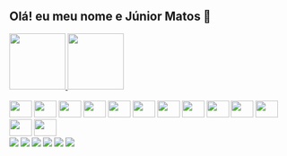 ## Olá! eu meu nome e Júnior Matos 👋

<div>
    <a href="[coderfaster.com.br](https://coderfaster.com.br/)">
    <img height="100em" src="https://github-readme-stats.vercel.app/api?username=JrMatosCoder&theme=dracula&show_icons=true"/>
    <img height="100em" src="https://github-readme-stats.vercel.app/api/top-langs/?username=JrMatosCoder&layout=compact&theme=dracula"/>
</div>
    
<div style="display: inline-block;"><br>
    <img width="40" height="30" src="https://cdn.jsdelivr.net/gh/devicons/devicon/icons/html5/html5-original.svg"/>
    <img width="40" height="30" src="https://cdn.jsdelivr.net/gh/devicons/devicon/icons/css3/css3-original.svg"/>
    <img width="40" height="30" src="https://cdn.jsdelivr.net/gh/devicons/devicon/icons/javascript/javascript-original.svg"/>
    <img width="40" height="30" src="https://cdn.jsdelivr.net/gh/devicons/devicon/icons/nodejs/nodejs-original.svg"/>
    <img width="40" height="30" src="https://cdn.jsdelivr.net/gh/devicons/devicon/icons/nestjs/nestjs-plain.svg" />
    <img width="40" height="30" src="https://cdn.jsdelivr.net/gh/devicons/devicon/icons/react/react-original.svg" />
    <img width="40" height="30" src="https://cdn.jsdelivr.net/gh/devicons/devicon/icons/typescript/typescript-original.svg" />
    <img width="40" height="30" src="https://cdn.jsdelivr.net/gh/devicons/devicon/icons/tailwindcss/tailwindcss-plain.svg" />
    <img width="40" height="30" src="https://cdn.jsdelivr.net/gh/devicons/devicon/icons/mysql/mysql-original.svg" />
    <img width="40" height="30" src="https://cdn.jsdelivr.net/gh/devicons/devicon/icons/bootstrap/bootstrap-original.svg" />
    <img width="40" height="30" src="https://cdn.jsdelivr.net/gh/devicons/devicon/icons/materialui/materialui-original.svg" />
    <img width="40" height="30" src="https://cdn.jsdelivr.net/gh/devicons/devicon/icons/photoshop/photoshop-plain.svg" />
    <img width="40" height="30" src="https://cdn.jsdelivr.net/gh/devicons/devicon/icons/figma/figma-original.svg" />
</div>
<br>
<div dir="auto">
  <a href="https://github.com/rafaballerini"> 
  </a><a href="https://www.youtube.com/channel/UC9WI_gBIwLc0sF25Mnc2SfQ" rel="nofollow"><img src="https://camo.githubusercontent.com/d79c5549652f9c7690992eb49571d216a70a480681561cbd93bfbfc77c491e54/68747470733a2f2f696d672e736869656c64732e696f2f62616467652f596f75547562652d4646303030303f7374796c653d666f722d7468652d6261646765266c6f676f3d796f7574756265266c6f676f436f6c6f723d7768697465" data-canonical-src="https://img.shields.io/badge/YouTube-FF0000?style=for-the-badge&amp;logo=youtube&amp;logoColor=white" style="max-width: 100%;"></a>
  <a href="https://instagram.com/rafaballerini" rel="nofollow"><img src="https://camo.githubusercontent.com/acaa286597b43c96dc02b69b90de15a65c52063e31835b763a061cc815f64bac/68747470733a2f2f696d672e736869656c64732e696f2f62616467652f2d496e7374616772616d2d2532334534343035463f7374796c653d666f722d7468652d6261646765266c6f676f3d696e7374616772616d266c6f676f436f6c6f723d7768697465" data-canonical-src="https://img.shields.io/badge/-Instagram-%23E4405F?style=for-the-badge&amp;logo=instagram&amp;logoColor=white" style="max-width: 100%;"></a>
 	<a href="https://www.twitch.tv/rafaballerinii" rel="nofollow"><img src="https://camo.githubusercontent.com/ec779aec0f1b6eaa5d10682a8fb54c96525e9074461254165f4e7d4295f7d4d7/68747470733a2f2f696d672e736869656c64732e696f2f62616467652f5477697463682d3931343646463f7374796c653d666f722d7468652d6261646765266c6f676f3d747769746368266c6f676f436f6c6f723d7768697465" data-canonical-src="https://img.shields.io/badge/Twitch-9146FF?style=for-the-badge&amp;logo=twitch&amp;logoColor=white" style="max-width: 100%;"></a>
 <a href="https://discord.gg/wagxzStdcR" rel="nofollow"><img src="https://camo.githubusercontent.com/3f990cfefb64f13d28397fe586c3aa38a81fde585de479205d63c79363ebe07a/68747470733a2f2f696d672e736869656c64732e696f2f62616467652f446973636f72642d3732383944413f7374796c653d666f722d7468652d6261646765266c6f676f3d646973636f7264266c6f676f436f6c6f723d7768697465" data-canonical-src="https://img.shields.io/badge/Discord-7289DA?style=for-the-badge&amp;logo=discord&amp;logoColor=white" style="max-width: 100%;"></a> 
  <a href="mailto:contatorafaballerini@gmail.com"><img src="https://camo.githubusercontent.com/927d6b3961fa048ff7303daf291cb5869dfa25018997cf8c1373c2f6a85b1458/68747470733a2f2f696d672e736869656c64732e696f2f62616467652f2d476d61696c2d2532333333333f7374796c653d666f722d7468652d6261646765266c6f676f3d676d61696c266c6f676f436f6c6f723d7768697465" data-canonical-src="https://img.shields.io/badge/-Gmail-%23333?style=for-the-badge&amp;logo=gmail&amp;logoColor=white" style="max-width: 100%;"></a>
  <a href="https://www.linkedin.com/in/rafaella-ballerini-45875016a" rel="nofollow"><img src="https://camo.githubusercontent.com/c00f87aeebbec37f3ee0857cc4c20b21fefde8a96caf4744383ebfe44a47fe3f/68747470733a2f2f696d672e736869656c64732e696f2f62616467652f2d4c696e6b6564496e2d2532333030373742353f7374796c653d666f722d7468652d6261646765266c6f676f3d6c696e6b6564696e266c6f676f436f6c6f723d7768697465" data-canonical-src="https://img.shields.io/badge/-LinkedIn-%230077B5?style=for-the-badge&amp;logo=linkedin&amp;logoColor=white" style="max-width: 100%;"></a> 
</div>
